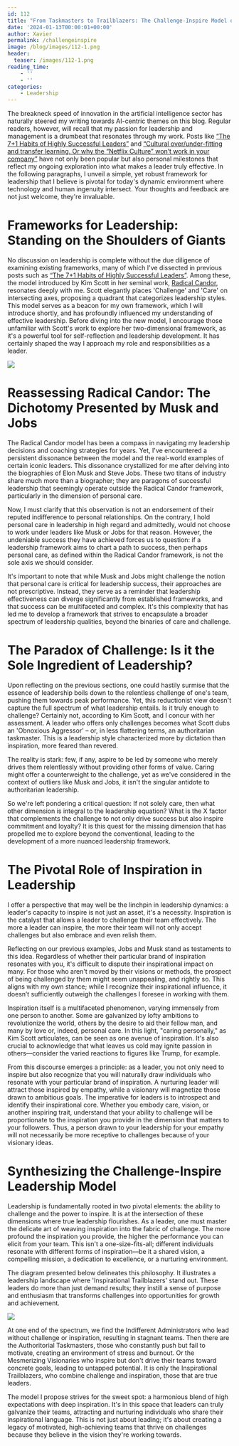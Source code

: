 ```yaml
---
id: 112
title: "From Taskmasters to Trailblazers: The Challenge-Inspire Model of Leadership"
date: '2024-01-13T00:00:01+00:00'
author: Xavier
permalink: /challengeinspire
image: /blog/images/112-1.png
header:
  teaser: /images/112-1.png
reading_time:
    - ''
    - ''
categories:
    - Leadership
---
```


The breakneck speed of innovation in the artificial intelligence sector has naturally steered my writing towards AI-centric themes on this blog. 
Regular readers, however, will recall that my passion for leadership and management is a drumbeat that resonates through my work. Posts like 
[“The 7+1 Habits of Highly Successful Leaders”](https://amatriain.net/blog/the-7-1-habits-of-highly-successful-leaders-91cdcd37765/) and 
[“Cultural over/under-fitting and transfer learning. Or why the “Netflix Culture” won’t work in your company”](https://amatriain.net/blog/cultural-overfitting-and-underfitting-or-why-the-netflix-culture-won-t-work-in-your-company-af2a62e41288/) 
have not only been popular but also personal milestones that reflect my ongoing exploration into what makes a leader truly effective. In the following paragraphs, 
I unveil a simple, yet robust framework for leadership that I believe is pivotal for today's dynamic environment where technology and human ingenuity intersect. 
Your thoughts and feedback are not just welcome, they're invaluable.

# Frameworks for Leadership: Standing on the Shoulders of Giants

No discussion on leadership is complete without the due diligence of examining existing frameworks, many of which I've dissected in previous posts such as 
[“The 7+1 Habits of Highly Successful Leaders”](https://amatriain.net/blog/the-7-1-habits-of-highly-successful-leaders-91cdcd37765/). Among these, the model 
introduced by Kim Scott in her seminal work, [Radical Candor](https://en.wikipedia.org/wiki/Radical_Candor), resonates deeply with me. Scott elegantly places 
'Challenge' and 'Care' on intersecting axes, 
proposing a quadrant that categorizes leadership styles. This model serves as a beacon for my own framework, which I will introduce shortly, and has 
profoundly influenced my understanding of effective leadership. Before diving into the new model, I encourage those unfamiliar with Scott's work to explore 
her two-dimensional framework, as it's a powerful tool for self-reflection and leadership development. It has certainly shaped the way I approach my role and 
responsibilities as a leader.

<img src="/blog/images/112-0.png">

# Reassessing Radical Candor: The Dichotomy Presented by Musk and Jobs

The Radical Candor model has been a compass in navigating my leadership decisions and coaching strategies for years. Yet, I've encountered a persistent dissonance between 
the model and the real-world examples of certain iconic leaders. This dissonance crystallized for me after delving into the biographies of Elon Musk and Steve Jobs. 
These two titans of industry share much more than a biographer; they are paragons of successful leadership that seemingly operate outside the Radical Candor framework, 
particularly in the dimension of personal care.

Now, I must clarify that this observation is not an endorsement of their reputed indifference to personal relationships. On the contrary, I hold personal care in leadership 
in high regard and admittedly, would not choose to work under leaders like Musk or Jobs for that reason. However, the undeniable success they have achieved forces us to question: 
if a leadership framework aims to chart a path to success, then perhaps personal care, as defined within the Radical Candor framework, is not the sole axis we should consider.

It's important to note that while Musk and Jobs might challenge the notion that personal care is critical for leadership success, their approaches are not prescriptive. 
Instead, they serve as a reminder that leadership effectiveness can diverge significantly from established frameworks, and that success can be multifaceted and complex. 
It's this complexity that has led me to develop a framework that strives to encapsulate a broader spectrum of leadership qualities, beyond the binaries of care and challenge.

# The Paradox of Challenge: Is it the Sole Ingredient of Leadership?

Upon reflecting on the previous sections, one could hastily surmise that the essence of leadership boils down to the relentless challenge of one's team, pushing them towards 
peak performance. Yet, this reductionist view doesn't capture the full spectrum of what leadership entails. Is it truly enough to challenge? Certainly not, according to Kim Scott, 
and I concur with her assessment. A leader who offers only challenges becomes what Scott dubs an 'Obnoxious Aggressor' – or, in less flattering terms, an authoritarian taskmaster. 
This is a leadership style characterized more by dictation than inspiration, more feared than revered.

The reality is stark: few, if any, aspire to be led by someone who merely drives them relentlessly without providing other forms of value. Caring might offer a counterweight to 
the challenge, yet as we've considered in the context of outliers like Musk and Jobs, it isn't the singular antidote to authoritarian leadership.

So we're left pondering a critical question: If not solely care, then what other dimension is integral to the leadership equation? What is the X factor that complements the 
challenge to not only drive success but also inspire commitment and loyalty? It is this quest for the missing dimension that has propelled me to explore beyond the conventional, 
leading to the development of a more nuanced leadership framework.

# The Pivotal Role of Inspiration in Leadership

I offer a perspective that may well be the linchpin in leadership dynamics: a leader's capacity to inspire is not just an asset, it's a necessity. Inspiration is the 
catalyst that allows a leader to challenge their team effectively. The more a leader can inspire, the more their team will not only accept challenges but also embrace and even 
relish them.

Reflecting on our previous examples, Jobs and Musk stand as testaments to this idea. Regardless of whether their particular brand of inspiration resonates with you, it's 
difficult to dispute their inspirational impact on many. For those who aren't moved by their visions or methods, the prospect of being challenged by them might seem unappealing, 
and rightly so. This aligns with my own stance; while I recognize their inspirational influence, it doesn’t sufficiently outweigh the challenges I foresee in working with them.

Inspiration itself is a multifaceted phenomenon, varying immensely from one person to another. Some are galvanized by lofty ambitions to revolutionize the world, others by the 
desire to aid their fellow man, and many by love or, indeed, personal care. In this light, "caring personally," as Kim Scott articulates, can be seen as one avenue of inspiration. 
It's also crucial to acknowledge that what leaves us cold may ignite passion in others—consider the varied reactions to figures like Trump, for example.

From this discourse emerges a principle: as a leader, you not only need to inspire but also recognize that you will naturally draw individuals who resonate with your particular 
brand of inspiration. A nurturing leader will attract those inspired by empathy, while a visionary will magnetize those drawn to ambitious goals. The imperative for leaders is to 
introspect and identify their inspirational core. Whether you embody care, vision, or another inspiring trait, understand that your ability to challenge will be proportionate to 
the inspiration you provide in the dimension that matters to your followers. Thus, a person drawn to your leadership for your empathy will not necessarily be more receptive to 
challenges because of your visionary ideas.

# Synthesizing the Challenge-Inspire Leadership Model

Leadership is fundamentally rooted in two pivotal elements: the ability to challenge and the power to inspire. It is at the intersection of these dimensions where true leadership 
flourishes. As a leader, one must master the delicate art of weaving inspiration into the fabric of challenge. The more profound the inspiration you provide, the higher the 
performance you can elicit from your team. This isn't a one-size-fits-all; different individuals resonate with different forms of inspiration—be it a shared vision, a 
compelling mission, a dedication to excellence, or a nurturing environment.

The diagram presented below delineates this philosophy. It illustrates a leadership landscape where 'Inspirational Trailblazers' stand out. These leaders do more than just demand 
results; they instill a sense of purpose and enthusiasm that transforms challenges into opportunities for growth and achievement.

<img src="/blog/images/112-1.png">

At one end of the spectrum, we find the Indifferent Administrators who lead without challenge or inspiration, resulting in stagnant teams. Then there are the Authoritorial 
Taskmasters, those who constantly push but fail to motivate, creating an environment of stress and burnout. Or the Mesmerizing Visionaries who inspire but don't drive their 
teams toward concrete goals, leading to untapped potential. It is only the Inspirational Trailblazers, who combine challenge and inspiration, those that are true leaders.

The model I propose strives for the sweet spot: a harmonious blend of high expectations with deep inspiration. It's in this space that leaders can truly galvanize their teams, 
attracting and nurturing individuals who share their inspirational language. This is not just about leading; it's about creating a legacy of motivated, high-achieving teams that 
thrive on challenges because they believe in the vision they're working towards.


